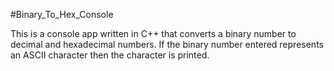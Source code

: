 #Binary_To_Hex_Console

This is a console app written in C++ that converts a binary number to decimal and hexadecimal numbers.
If the binary number entered represents an ASCII character then the character is printed.
